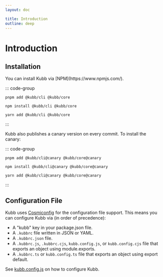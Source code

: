 ```yaml
---
layout: doc

title: Introduction
outline: deep
---
```

<script setup>

import { version } from '../../packages/core/package.json'

</script>

# Introduction

## Installation

<Badge type="tip" :text="version" /> 
You can install Kubb via [NPM](https://www.npmjs.com/).

::: code-group

```shell [pnpm]
pnpm add @kubb/cli @kubb/core
```

```shell [npm]
npm install @kubb/cli @kubb/core
```

```shell [yarn]
yarn add @kubb/cli @kubb/core
```

:::

<Badge type="warning" text="canary" /> 
Kubb also publishes a canary version on every commit. To install the canary:

::: code-group

```shell [pnpm]
pnpm add @kubb/cli@canary @kubb/core@canary
```

```shell [npm]
npm install @kubb/cli@canary @kubb/core@canary
```

```shell [yarn]
yarn add @kubb/cli@canary @kubb/core@canary
```

:::

## Configuration File

Kubb uses [Cosmiconfig](https://github.com/davidtheclark/cosmiconfig) for the configuration file support. 
This means you can configure Kubb via (in order of precedence):

- A "kubb" key in your package.json file.
- A `.kubbrc` file written in JSON or YAML.
- A `.kubbrc.json` file.
- A `.kubbrc.js`, `.kubbrc.cjs`, `kubb.config.js`, or `kubb.config.cjs` file that exports an object using module.exports.
- A `.kubbrc.ts` or `kubb.config.ts` file that exports an object using export default.

See [kubb.config.js](/configuration/configure) on how to configure Kubb.